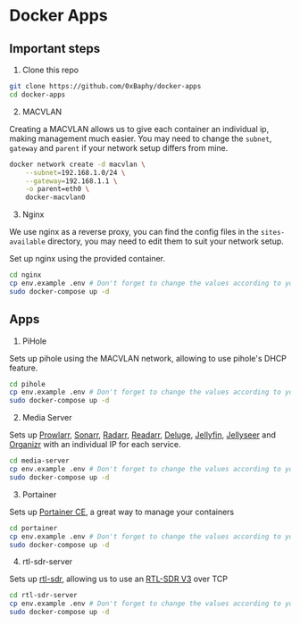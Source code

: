 # Docker Apps

## Important steps

1. Clone this repo

```sh
git clone https://github.com/0xBaphy/docker-apps
cd docker-apps
```

2. MACVLAN

Creating a MACVLAN allows us to give each container an individual ip, making management much easier.
You may need to change the `subnet`, `gateway` and `parent` if your network setup differs from mine.

```sh
docker network create -d macvlan \
    --subnet=192.168.1.0/24 \
    --gateway=192.168.1.1 \
    -o parent=eth0 \
    docker-macvlan0
```

3. Nginx

We use nginx as a reverse proxy, you can find the config files in the `sites-available` directory, you may need to edit them to suit your network setup.

Set up nginx using the provided container.

```sh
cd nginx
cp env.example .env # Don't forget to change the values according to your network setup 
sudo docker-compose up -d
```

## Apps

1. PiHole

Sets up pihole using the MACVLAN network, allowing to use pihole's DHCP feature.

```sh
cd pihole
cp env.example .env # Don't forget to change the values according to your network setup
sudo docker-compose up -d
```

2. Media Server

Sets up [Prowlarr](https://prowlarr.com/), [Sonarr](https://sonarr.tv/), [Radarr](https://radarr.video/), [Readarr](https://readarr.com/), [Deluge](https://www.deluge-torrent.org/), [Jellyfin](https://jellyfin.org/), [Jellyseer](https://github.com/Fallenbagel/jellyseerr) and [Organizr](https://github.com/causefx/Organizr) with an individual IP for each service.

```sh
cd media-server
cp env.example .env # Don't forget to change the values according to your network setup
sudo docker-compose up -d
```

3. Portainer

Sets up [Portainer CE](https://portainer.io/), a great way to manage your containers

```sh
cd portainer
cp env.example .env # Don't forget to change the values according to your network setup
sudo docker-compose up -d
```

4. rtl-sdr-server

Sets up [rtl-sdr](http://git.osmocom.org/rtl-sdr), allowing us to use an [RTL-SDR V3](https://www.rtl-sdr.com) over TCP

```sh
cd rtl-sdr-server
cp env.example .env # Don't forget to change the values according to your network setup
sudo docker-compose up -d
```
